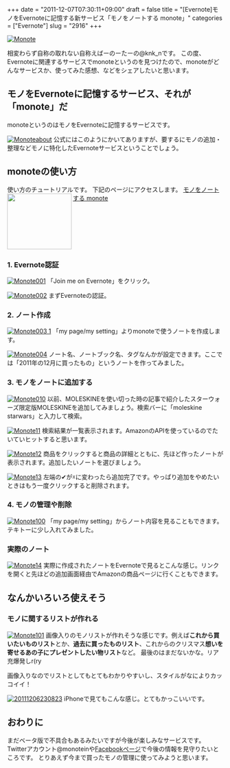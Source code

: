 +++
date = "2011-12-07T07:30:11+09:00"
draft = false
title = "[Evernote]モノをEvernoteに記憶する新サービス「モノをノートする monote」"
categories = ["Evernote"]
slug = "2916"
+++

<a href="http://knk-n.com.s3-website-ap-northeast-1.amazonaws.com/images/2011/12/monote.jpg" title="Monote"><img src="http://knk-n.com.s3-website-ap-northeast-1.amazonaws.com/images/2011/12/monote.jpg" alt="Monote" title="monote.jpg" /></a>

相変わらず自称の取れない自称えばーのーたーの@knk_nです。
この度、Evernoteに関連するサービスでmonoteというのを見つけたので、monoteがどんなサービスか、使ってみた感想、などをシェアしたいと思います。<!--more--><h2>モノをEvernoteに記憶するサービス、それが「monote」だ</h2>
monoteというのはモノをEvernoteに記憶するサービスです。

<a href="http://knk-n.com.s3-website-ap-northeast-1.amazonaws.com/images/2011/12/monoteabout.jpg" title="Monoteabout"><img src="http://knk-n.com.s3-website-ap-northeast-1.amazonaws.com/images/2011/12/monoteabout.jpg" alt="Monoteabout" title="monoteabout.jpg" /></a>
公式にはこのようにかいてありますが、要するにモノの追加・整理などモノに特化したEvernoteサービスということでしょう。

<h2>monoteの使い方</h2>
使い方のチュートリアルです。
下記のページにアクセスします。
<table width="100%"><a href="http://monote.in/" target="_blank"><img class="alignleft" align="left" border="0" src="http://capture.heartrails.com/150x130/shadow?http://monote.in/" alt="" width="150" height="130" /></a><a href="http://monote.in/" target="_blank">モノをノートする monote</a><a href="http://b.hatena.ne.jp/entry/http://monote.in/" target="_blank"><img border="0" src="http://b.hatena.ne.jp/entry/image/http://monote.in/" alt="" /></a></table>

<h3>1. Evernote認証</h3>
<a href="http://knk-n.com.s3-website-ap-northeast-1.amazonaws.com/images/2011/12/monote001.jpg" title="Monote001"><img src="http://knk-n.com.s3-website-ap-northeast-1.amazonaws.com/images/2011/12/monote001.jpg" alt="Monote001" title="monote001.jpg" /></a>
「Join me on Evernote」をクリック。

<a href="http://knk-n.com.s3-website-ap-northeast-1.amazonaws.com/images/2011/12/monote002.jpg" title="Monote002"><img src="http://knk-n.com.s3-website-ap-northeast-1.amazonaws.com/images/2011/12/monote002.jpg" alt="Monote002" title="monote002.jpg" /></a>
まずEvernoteの認証。
<h3>2. ノート作成</h3>
<a href="http://knk-n.com.s3-website-ap-northeast-1.amazonaws.com/images/2011/12/monote003-1.jpg" title="Monote003 1"><img src="http://knk-n.com.s3-website-ap-northeast-1.amazonaws.com/images/2011/12/monote003-1.jpg" alt="Monote003 1" title="monote003-1.jpg" /></a>
「my page/my setting」よりmonoteで使うノートを作成します。

<a href="http://knk-n.com.s3-website-ap-northeast-1.amazonaws.com/images/2011/12/monote004.jpg" title="Monote004"><img src="http://knk-n.com.s3-website-ap-northeast-1.amazonaws.com/images/2011/12/monote004.jpg" alt="Monote004" title="monote004.jpg" /></a>
ノート名、ノートブック名、タグなんかが設定できます。ここでは「2011年の12月に買ったもの」というノートを作ってみました。

<h3>3. モノをノートに追加する</h3>
<a href="http://knk-n.com.s3-website-ap-northeast-1.amazonaws.com/images/2011/12/monote010.jpg" title="Monote010"><img src="http://knk-n.com.s3-website-ap-northeast-1.amazonaws.com/images/2011/12/monote010.jpg" alt="Monote010" title="monote010.jpg" /></a>
以前、MOLESKINEを使い切った時の記事で紹介したスターウォーズ限定版MOLESKINEを追加してみましょう。検索バーに「moleskine starwars」と入力して検索。

<a href="http://knk-n.com.s3-website-ap-northeast-1.amazonaws.com/images/2011/12/monote11.jpg" title="Monote11"><img src="http://knk-n.com.s3-website-ap-northeast-1.amazonaws.com/images/2011/12/monote11.jpg" alt="Monote11" title="monote11.jpg" /></a>
検索結果が一覧表示されます。AmazonのAPIを使っているのでたいていヒットすると思います。

<a href="http://knk-n.com.s3-website-ap-northeast-1.amazonaws.com/images/2011/12/monote12.jpg" title="Monote12"><img src="http://knk-n.com.s3-website-ap-northeast-1.amazonaws.com/images/2011/12/monote12.jpg" alt="Monote12" title="monote12.jpg" /></a>
商品をクリックすると商品の詳細とともに、先ほど作ったノートが表示されます。追加したいノートを選びましょう。

<a href="http://knk-n.com.s3-website-ap-northeast-1.amazonaws.com/images/2011/12/monote13.jpg" title="Monote13"><img src="http://knk-n.com.s3-website-ap-northeast-1.amazonaws.com/images/2011/12/monote13.jpg" alt="Monote13" title="monote13.jpg" /></a>
左端の✔が☓に変わったら追加完了です。やっぱり追加をやめたいときはもう一度クリックすると削除されます。


<h3>4. モノの管理や削除</h3>
<a href="http://knk-n.com.s3-website-ap-northeast-1.amazonaws.com/images/2011/12/monote100.jpg" title="Monote100"><img src="http://knk-n.com.s3-website-ap-northeast-1.amazonaws.com/images/2011/12/monote100.jpg" alt="Monote100" title="monote100.jpg" /></a>
「my page/my setting」からノート内容を見ることもできます。テキトーに少し入れてみました。

<h3>実際のノート</h3>
<a href="http://knk-n.com.s3-website-ap-northeast-1.amazonaws.com/images/2011/12/monote14.jpg" title="Monote14"><img src="http://knk-n.com.s3-website-ap-northeast-1.amazonaws.com/images/2011/12/monote14.jpg" alt="Monote14" title="monote14.jpg" /></a>
実際に作成されたノートをEvernoteで見るとこんな感じ。リンクを開くと先ほどの追加画面経由でAmazonの商品ページに行くこともできます。

<h2>なんかいろいろ使えそう</h2>
<h3>モノに関するリストが作れる</h3>
<a href="http://knk-n.com.s3-website-ap-northeast-1.amazonaws.com/images/2011/12/monote101.jpg" title="Monote101"><img src="http://knk-n.com.s3-website-ap-northeast-1.amazonaws.com/images/2011/12/monote101.jpg" alt="Monote101" title="monote101.jpg" /></a>
画像入りのモノリストが作れそうな感じです。例えば<strong>これから買いたいものリスト</strong>とか、<strong>過去に買ったものリスト</strong>、これからのクリスマス<strong>想いを寄せるあの子にプレゼントしたい物リスト</strong>など。
最後のはまだないかな。リア充爆発しr(ry

画像入りなのでリストとしてもとてもわかりやすいし、スタイルがなによりカッコイイ！

<a href="http://knk-n.com.s3-website-ap-northeast-1.amazonaws.com/images/2011/12/20111206230823.jpg" title="20111206230823"><img src="http://knk-n.com.s3-website-ap-northeast-1.amazonaws.com/images/2011/12/20111206230823.jpg" alt="20111206230823" title="20111206230823.jpg" /></a>
iPhoneで見てもこんな感じ。とてもかっこいいです。

<h2>おわりに</h2>
まだベータ版で不具合もあるみたいですが今後が楽しみなサービスです。Twitterアカウント@monoteinや<a href="https://www.facebook.com/pages/monote/276184212418531" target="_blank">Facebookページ</a>で今後の情報を見守りたいところです。
とりあえず今まで買ったモノの管理に使ってみようと思います。

